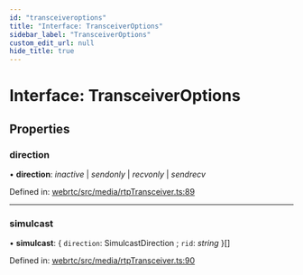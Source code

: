```yaml
---
id: "transceiveroptions"
title: "Interface: TransceiverOptions"
sidebar_label: "TransceiverOptions"
custom_edit_url: null
hide_title: true
---
```


# Interface: TransceiverOptions

## Properties

### direction

• **direction**: *inactive* \| *sendonly* \| *recvonly* \| *sendrecv*

Defined in: [webrtc/src/media/rtpTransceiver.ts:89](https://github.com/shinyoshiaki/werift-webrtc/blob/ad4c7a5/packages/webrtc/src/media/rtpTransceiver.ts#L89)

___

### simulcast

• **simulcast**: { `direction`: SimulcastDirection ; `rid`: *string*  }[]

Defined in: [webrtc/src/media/rtpTransceiver.ts:90](https://github.com/shinyoshiaki/werift-webrtc/blob/ad4c7a5/packages/webrtc/src/media/rtpTransceiver.ts#L90)
